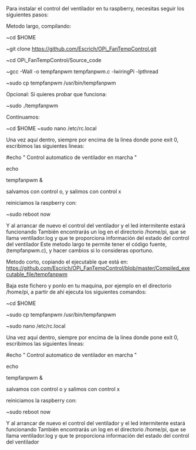 Para instalar el control del ventilador en tu raspberry, necesitas seguir los siguientes pasos:

Metodo largo, compilando:

~cd $HOME

~git clone https://github.com/Escrich/OPi_FanTempControl.git

~cd OPi_FanTempControl/Source_code

~gcc -Wall -o tempfanpwm tempfanpwm.c -lwiringPi -lpthread

~sudo cp tempfanpwm /usr/bin/tempfanpwm 



Opcional:
Si quieres probar que funciona:

~sudo ./tempfanpwm



Continuamos:

~cd $HOME
~sudo nano /etc/rc.local

Una vez aquí dentro, siempre por encima de la linea donde pone exit 0, escribimos las siguientes lineas:

#echo " Control automatico de ventilador en marcha "

echo

tempfanpwm &




salvamos con control o, y salimos con control x

reiniciamos la raspberry con:

~sudo reboot now

Y al arrancar de nuevo el control del ventilador y el led intermitente estará funcionando
También encontrarás un log en el directorio /home/pi, que se llama ventilador.log
y que te proporciona información del estado del control del ventilador
Este metodo largo te permite tener el código fuente, (tempfanpwm.c), y hacer cambios si lo consideras oportuno.



Metodo corto, copiando el ejecutable que está en:
https://github.com/Escrich/OPi_FanTempControl/blob/master/Compiled_executable_file/tempfanpwm

Baja este fichero y ponlo en tu maquina, por ejemplo en el directorio /home/pi, a partir de ahí ejecuta los siguientes comandos:

~cd $HOME

~sudo cp tempfanpwm /usr/bin/tempfanpwm 

~sudo nano /etc/rc.local

Una vez aquí dentro, siempre por encima de la linea donde pone exit 0, escribimos las siguientes lineas:

#echo " Control automatico de ventilador en marcha "

echo

tempfanpwm &

salvamos con control o y salimos con control x

reiniciamos la raspberry con:

~sudo reboot now

Y al arrancar de nuevo el control del ventilador y el led intermitente estará funcionando
También encontrarás un log en el directorio /home/pi, que se llama ventilador.log
y que te proporciona información del estado del control del ventilador





